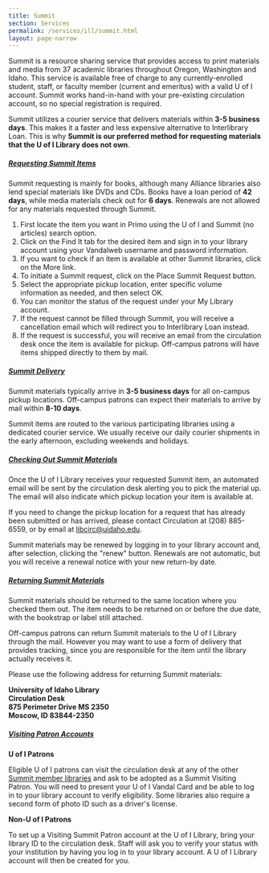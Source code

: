 ```yaml
---
title: Summit
section: Services
permalink: /services/ill/summit.html
layout: page-narrow
---
```


Summit is a resource sharing service that provides access to print materials and media from 37 academic libraries throughout Oregon, Washington and Idaho. 
This service is available free of charge to any currently-enrolled student, staff, or faculty member (current and emeritus) with a valid U of I account. 
Summit works hand-in-hand with your pre-existing circulation account, so no special registration is required.

Summit utilizes a courier service that delivers materials within **3-5 business days**. 
This makes it a faster and less expensive alternative to Interlibrary Loan. 
This is why **Summit is our preferred method for requesting materials that the U of I Library does not own**.

<div id="accordion" class="my-4">
	<div class="card my-2">
		<div class="card-header">
			<h5 class="mb-0"><a class="collapsed card-link" data-bs-toggle="collapse" href="#collapseOne">Requesting Summit Items <span class="fas fa-chevron-down smalltxt"></span></a></h5>
		</div>
		<div id="collapseOne" class="collapse" data-bs-parent="#accordion">
			<div class="card-body">
				<p>Summit requesting is mainly for books, although many Alliance libraries also lend special materials like DVDs and CDs. Books have a loan period of <strong>42 days</strong>, while media materials check out for <strong>6 days</strong>. Renewals are not allowed for any materials requested through Summit.</p>
				<p>
					<ol>
						<li>First locate the item you want in Primo using the U of I and Summit (no articles) search option.</li>
						<li>Click on the Find It tab for the desired item and sign in to your library account using your Vandalweb username and password information.</li>
						<li>If you want to check if an item is available at other Summit libraries, click on the More link. </li>
						<li>To initiate a Summit request, click on the Place Summit Request button.</li>
						<li>Select the appropriate pickup location, enter specific volume information as needed, and then select OK.</li>
						<li>You can monitor the status of the request under your My Library account.</li>
						<li>If the request cannot be filled through Summit, you will receive a cancellation email which will redirect you to Interlibrary Loan instead.</li>
						<li>If the request is successful, you will receive an email from the circulation desk once the item is available for pickup. Off-campus patrons will have items shipped directly to them by mail.</li>
					</ol>
				</p>
			</div>
		</div>
	</div>
	<div class="card my-2">
		<div class="card-header">
			<h5 class="mb-0"><a class="collapsed card-link" data-bs-toggle="collapse" href="#collapseTwo">Summit Delivery <span class="fas fa-chevron-down smalltxt"></span></a></h5>
		</div>
		<div id="collapseTwo" class="collapse" data-bs-parent="#accordion">
			<div class="card-body">
				<p>Summit materials typically arrive in <strong>3-5 business days</strong> for all on-campus pickup locations. Off-campus patrons can expect their materials to arrive by mail within <strong>8-10 days</strong>.</p>
				<p>Summit items are routed to the various participating libraries using a dedicated courier service. We usually receive our daily courier shipments in the early afternoon, excluding weekends and holidays.</p>
			</div>
		</div>
	</div>
	<div class="card my-2">
		<div class="card-header">
			<h5 class="mb-0"><a class="collapsed card-link" data-bs-toggle="collapse" href="#collapseThree">Checking Out Summit Materials<span class="fas fa-chevron-down smalltxt"></span></a></h5>
		</div>
		<div id="collapseThree" class="collapse" data-bs-parent="#accordion">
			<div class="card-body">
				<p>Once the U of I Library receives your requested Summit item, an automated email will be sent by the circulation desk alerting you to pick the material up. The email will also indicate which pickup location your item is available at.</p>
				<p>If you need to change the pickup location for a request that has already been submitted or has arrived, please contact Circulation at (208) 885-6559, or by email at <a href="mailto:libcirc@uidaho.edu">libcirc@uidaho.edu</a>.</p>
				<p>Summit materials may be renewed by logging in to your library account and, after selection, clicking the "renew" button. Renewals are not automatic, but you will receive a renewal notice with your new return-by date.</p>
			</div>
		</div>
	</div>
	<div class="card my-2">
		<div class="card-header">
			<h5 class="mb-0"><a class="collapsed card-link" data-bs-toggle="collapse" href="#collapseFour">Returning Summit Materials<span class="fas fa-chevron-down smalltxt"></span></a></h5>
		</div>
		<div id="collapseFour" class="collapse" data-bs-parent="#accordion">
			<div class="card-body">
				<p>Summit materials should be returned to the same location where you checked them out. The item needs to be returned on or before the due date, with the bookstrap or label still attached. </p>
				<p>Off-campus patrons can return Summit materials to the U of I Library through the mail. However you may want to use a form of delivery that provides tracking, since you are responsible for the item until the library actually receives it.</p>
				<p>Please use the following address for returning Summit materials:</p>
				<p><strong>University of Idaho Library<br>
					Circulation Desk<br>
					875 Perimeter Drive MS 2350<br>
					Moscow, ID 83844-2350</strong>
				</p>
			</div>
		</div>
	</div>
	<div class="card my-2">
		<div class="card-header">
			<h5 class="mb-0"><a class="collapsed card-link" data-bs-toggle="collapse" href="#collapseFive">Visiting Patron Accounts<span class="fas fa-chevron-down smalltxt"></span></a></h5>
		</div>
		<div id="collapseFive" class="collapse" data-bs-parent="#accordion">
			<div class="card-body">
				<p><strong>U of I Patrons</strong></p>
				<p>Eligible U of I patrons can visit the circulation desk at any of the other <a href="https://www.orbiscascade.org/member/">Summit member libraries</a> and ask to be adopted as a Summit Visiting Patron. You will need to present your U of I Vandal Card and be able to log in to your library account to verify eligibility. Some libraries also require a second form of photo ID such as a driver's license.</p>
				<p><strong>Non-U of I Patrons</strong></p>
				<p>To set up a Visiting Summit Patron account at the U of I Library, bring your library ID to the circulation desk. Staff will ask you to verify your status with your institution by having you log in to your library account. A U of I Library account will then be created for you.</p>
			</div>
		</div>
	</div>
</div>
